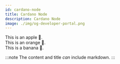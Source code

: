 ```yaml
---
id: cardano-node
title: Cardano Node
description: Cardano Node
image: ./img/og-developer-portal.png
--- 
```


This is an apple 🍎.  
This is an orange 🍊.  
This is a banana 🍌.

:::note
The content and title *can* include markdown.
:::